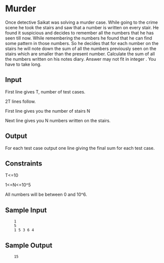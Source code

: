 # Murder
Once detective Saikat was solving a murder case. While going to the crime scene he took the stairs and saw that a number is written on every stair. He found it suspicious and decides to remember all the numbers that he has seen till now. While remembering the numbers he found that he can find some pattern in those numbers. So he decides that for each number on the stairs he will note down the sum of all the numbers previously seen on the stairs which are smaller than the present number. Calculate the sum of all the numbers written on his notes diary.
Answer may not fit in integer . You have to take long.

## Input
First line gives T, number of test cases.

2T lines follow.

First line gives you the number of stairs N

Next line gives you N numbers written on the stairs.

## Output
For each test case output one line giving the final sum for each test case.

## Constraints
T<=10

1<=N<=10^5

All numbers will be between 0 and 10^6. 

## Sample Input
```
    1
    5
    1 5 3 6 4  
```

## Sample Output
```
    15
```